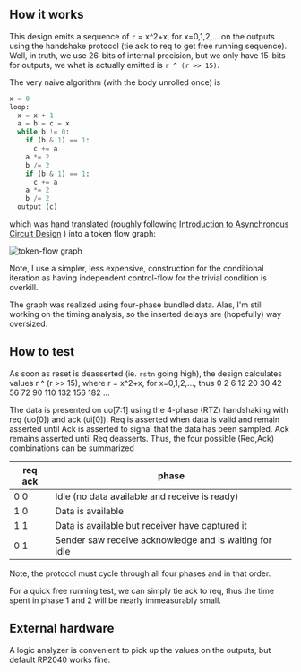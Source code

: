 <!---

This file is used to generate your project datasheet. Please fill in the information below and delete any unused
sections.

You can also include images in this folder and reference them in the markdown. Each image must be less than
512 kb in size, and the combined size of all images must be less than 1 MB.
-->

## How it works

This design emits a sequence of `r` = x^2+x, for x=0,1,2,... on the
outputs using the handshake protocol (tie ack to req to get free
running sequence).  Well, in truth, we use 26-bits of internal
precision, but we only have 15-bits for outputs, we what is actually
emitted is `r ^ (r >> 15)`.

The very naive algorithm (with the body unrolled once) is

``` python
x = 0
loop:
  x = x + 1
  a = b = c = x
  while b != 0:
    if (b & 1) == 1:
      c += a
    a *= 2
    b /= 2
    if (b & 1) == 1:
      c += a
    a *= 2
    b /= 2
  output (c)
```

which was hand translated (roughly following [Introduction to
Asynchronous Circuit
Design](https://orbit.dtu.dk/files/215895041/JSPA_async_book_2020_PDF.pdf)
) into a token flow graph:

![token-flow graph](graph.svg)

Note, I use a simpler, less expensive, construction for the
conditional iteration as having independent control-flow for the
trivial condition is overkill.

The graph was realized using four-phase bundled data.  Alas, I'm still
working on the timing analysis, so the inserted delays are (hopefully)
way oversized.


## How to test

As soon as reset is deasserted (ie. `rstn` going high), the design
calculates values r ^ (r >> 15), where r = x^2+x, for x=0,1,2,...,
thus 0 2 6 12 20 30 42 56 72 90 110 132 156 182 ...

The data is presented on uo[7:1] using the 4-phase (RTZ) handshaking
with req (uo[0]) and ack (ui[0]).  Req is asserted when data is valid
and remain asserted until Ack is asserted to signal that the data has
been sampled.  Ack remains asserted until Req deasserts.  Thus, the
four possible (Req,Ack) combinations can be summarized

req ack | phase
--------|------
0 0     | Idle (no data available and receive is ready)
1 0     | Data is available
1 1     | Data is available but receiver have captured it
0 1     | Sender saw receive acknowledge and is waiting for idle

Note, the protocol must cycle through all four phases and in that
order.

For a quick free running test, we can simply tie ack to req, thus the
time spent in phase 1 and 2 will be nearly immeasurably small.


## External hardware

A logic analyzer is convenient to pick up the values on the outputs,
but default RP2040 works fine.
